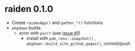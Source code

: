 # raiden 0.1.0

-   Create `raidenApp()` and `gather_*()` functions
-   `pkgdown` builds
    -   error with `purrr` (see [issue #1](https://github.com/mjfrigaard/raiden/issues/1))
        -   install with `pak`, `renv::snapshot()` , `pkgdown::build_site_github_pages()`, commit/push
